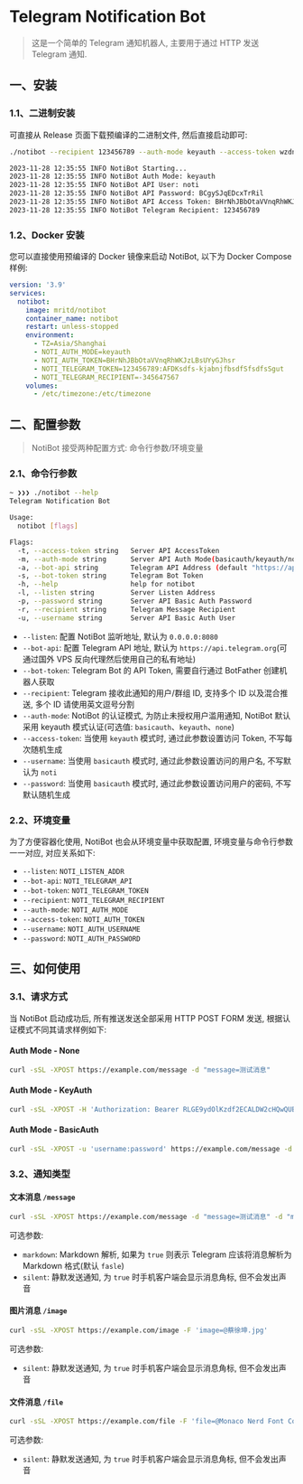 # Telegram Notification Bot

> 这是一个简单的 Telegram 通知机器人, 主要用于通过 HTTP 发送 Telegram 通知.

## 一、安装

### 1.1、二进制安装

可直接从 Release 页面下载预编译的二进制文件, 然后直接启动即可:

```sh
./notibot --recipient 123456789 --auth-mode keyauth --access-token wzdnpOjAhqOENtJKvxsSmCIftCYCUBYY

2023-11-28 12:35:55 INFO NotiBot Starting...
2023-11-28 12:35:55 INFO NotiBot Auth Mode: keyauth
2023-11-28 12:35:55 INFO NotiBot API User: noti
2023-11-28 12:35:55 INFO NotiBot API Password: BCgySJqEDcxTrRil
2023-11-28 12:35:55 INFO NotiBot API Access Token: BHrNhJBbOtaVVnqRhWKJzLBsUYyGJhsr
2023-11-28 12:35:55 INFO NotiBot Telegram Recipient: 123456789
```

### 1.2、Docker 安装

您可以直接使用预编译的 Docker 镜像来启动 NotiBot, 以下为 Docker Compose 样例:

```yaml
version: '3.9'
services:
  notibot:
    image: mritd/notibot
    container_name: notibot
    restart: unless-stopped
    environment:
      - TZ=Asia/Shanghai
      - NOTI_AUTH_MODE=keyauth
      - NOTI_AUTH_TOKEN=BHrNhJBbOtaVVnqRhWKJzLBsUYyGJhsr
      - NOTI_TELEGRAM_TOKEN=123456789:AFDKsdfs-kjabnjfbsdfSfsdfsSgut
      - NOTI_TELEGRAM_RECIPIENT=-345647567
    volumes:
      - /etc/timezone:/etc/timezone
```

## 二、配置参数

> NotiBot 接受两种配置方式: 命令行参数/环境变量

### 2.1、命令行参数

```sh
~ ❯❯❯ ./notibot --help
Telegram Notification Bot

Usage:
  notibot [flags]

Flags:
  -t, --access-token string   Server API AccessToken
  -m, --auth-mode string      Server API Auth Mode(basicauth/keyauth/none)
  -a, --bot-api string        Telegram API Address (default "https://api.telegram.org")
  -s, --bot-token string      Telegram Bot Token
  -h, --help                  help for notibot
  -l, --listen string         Server Listen Address
  -p, --password string       Server API Basic Auth Password
  -r, --recipient string      Telegram Message Recipient
  -u, --username string       Server API Basic Auth User
```

- `--listen`: 配置 NotiBot 监听地址, 默认为 `0.0.0.0:8080`
- `--bot-api`: 配置 Telegram API 地址, 默认为 `https://api.telegram.org`(可通过国外 VPS 反向代理然后使用自己的私有地址)
- `--bot-token`: Telegram Bot 的 API Token, 需要自行通过 BotFather 创建机器人获取
- `--recipient`: Telegram 接收此通知的用户/群组 ID, 支持多个 ID 以及混合推送, 多个 ID 请使用英文逗号分割
- `--auth-mode`: NotiBot 的认证模式, 为防止未授权用户滥用通知, NotiBot 默认采用 keyauth 模式认证(可选值: `basicauth`、`keyauth`、`none`)
- `--access-token`: 当使用 `keyauth` 模式时, 通过此参数设置访问 Token, 不写每次随机生成
- `--username`: 当使用 `basicauth` 模式时, 通过此参数设置访问的用户名, 不写默认为 `noti`
- `--password`: 当使用 `basicauth` 模式时, 通过此参数设置访问用户的密码, 不写默认随机生成

### 2.2、环境变量

为了方便容器化使用, NotiBot 也会从环境变量中获取配置, 环境变量与命令行参数一一对应, 对应关系如下:

- `--listen`: `NOTI_LISTEN_ADDR`
- `--bot-api`: `NOTI_TELEGRAM_API`
- `--bot-token`: `NOTI_TELEGRAM_TOKEN`
- `--recipient`: `NOTI_TELEGRAM_RECIPIENT`
- `--auth-mode`: `NOTI_AUTH_MODE`
- `--access-token`: `NOTI_AUTH_TOKEN`
- `--username`: `NOTI_AUTH_USERNAME`
- `--password`: `NOTI_AUTH_PASSWORD`

## 三、如何使用

### 3.1、请求方式

当 NotiBot 启动成功后, 所有推送发送全部采用 HTTP POST FORM 发送, 根据认证模式不同其请求样例如下:

#### Auth Mode - None

```sh
curl -sSL -XPOST https://example.com/message -d "message=测试消息"
```

#### Auth Mode - KeyAuth

```sh
curl -sSL -XPOST -H 'Authorization: Bearer RLGE9ydOlKzdf2ECALDW2cHQwQUBbGOR' https://example.com/message -d "message=测试消息"
```

#### Auth Mode - BasicAuth

```sh
curl -sSL -XPOST -u 'username:password' https://example.com/message -d "message=测试消息"
```

### 3.2、通知类型

#### 文本消息 `/message`

```sh
curl -sSL -XPOST https://example.com/message -d "message=测试消息" -d "markdown=true"
```

可选参数:

- `markdown`: Markdown 解析, 如果为 `true` 则表示 Telegram 应该将消息解析为 Markdown 格式(默认 `fasle`)
- `silent`: 静默发送通知, 为 `true` 时手机客户端会显示消息角标, 但不会发出声音

#### 图片消息 `/image`

```sh
curl -sSL -XPOST https://example.com/image -F 'image=@蔡徐坤.jpg'
```

可选参数:

- `silent`: 静默发送通知, 为 `true` 时手机客户端会显示消息角标, 但不会发出声音

#### 文件消息 `/file`

```sh
curl -sSL -XPOST https://example.com/file -F 'file=@Monaco Nerd Font Complete.ttf'
```

可选参数:

- `silent`: 静默发送通知, 为 `true` 时手机客户端会显示消息角标, 但不会发出声音
